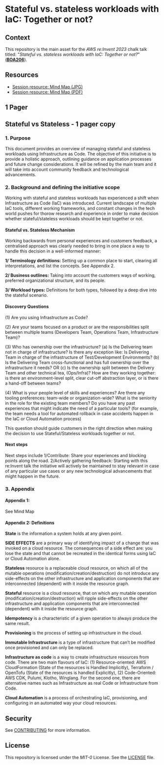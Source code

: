 # Stateful vs. stateless workloads with IaC: Together or not?

## Context

This repository is the main asset for the *AWS re:Invent 2023* chalk talk titled: "*Stateful vs. stateless workloads with IaC: Together or not?*" (**[BOA206](https://hub.reinvent.awsevents.com/attendee-portal/catalog/?search=boa206)**).

## Resources

- [Session resource: Mind Map (JPG)](./docs/stateful-vs-stateless-workloads-with-iac-mind-map.jpg)
- [Session resource: Mind Map (PDF)](./docs/stateful-vs-stateless-workloads-with-iac-mind-map.pdf)

## 1 Pager

## Stateful vs Stateless - 1 pager copy

### 1. Purpose

This document provides an overview of managing stateful and stateless workloads using Infrastructure as Code. The objective of this initiative is to provide a holistic approach, outlining guidance on application processes and future change considerations. It will be refined by the main team and it will take into account community feedback and technological advancements.

### 2. Background and defining the initiative scope

Working with stateful and stateless workloads has experienced a shift when Infrastructure as Code (IaC) was introduced. Current landscape of multiple IaC tools, different working frameworks, and constant changes in the tech world pushes for thorow research and experience in order to make decision whether stateful/stateless workloads should be kept together or not.

#### Stateful vs. Stateless Mechanism 
Working backwards from personal experiences and customers feedback, a centralised approach was clearly needed to bring in one place a way to handle this decision in a well-informed manner:
 
**1/ Terminology definitions:** Setting up a common place to start, clearing all interpretations, and list the concepts. See Appendix 2.

**2/ Business outlines:** Taking into account the customers ways of working, preferred organizational structure, and its people.

**3/ Workload types:** Definitions for both types, followed by a deep dive into the stateful scenario.
 
#### Discovery Questions

(1) Are you using Infrastructure as Code?

(2) Are your teams focused on a product or are the responsibilities split between multiple teams (Developers Team, Operations Team, Infrastructure Team)?

(3) Who has ownership over the infrastructure? (a) Is the Delivering team not in charge of infrastructure? Is there any exception like: Is Delivering Team in charge of the infrastructure of Test/Development Environments? (b) Is the Delivering Team cross-functional and has full ownership over the infrastructure it needs? OR (c) Is the ownership split between the Delivery Team and other technical tea, (Ops/Infra)? How are they working together: is there an environment-level split, clear cut-off abstraction layer, or is there a hand-off between teams?

(4) What is your people level of skills and experiences? Are there any tooling preferences: team-wide or organization-wide? What is the seniority in the role for the existing team members? Do you have any past experiences that might indicate the need of a particular tools? (for example, the team needs a tool for automated rollback in case accidents happen in the IaC or Cloud Automation process) 
 
This question should guide customers in the right direction when making the decision to use Stateful/Stateless workloads together or not. 
 
#### Next steps
Next steps include 1/Contribute: Share your experiences and blocking points along the road. 2/Actively gathering feedback: Starting with this re:Invent talk the initiative will actively be maintained to stay relevant in case of any particular use cases or any new technological advancements that might happen in the future. 

### 3. Appendix

#### Appendix 1: 
See Mind Map 
 
#### Appendix 2: Definitions
**State** is the information a system holds at any given point.

**SIDE EFFECTS** are a primary way of identifying impact of a change that was invoked on a cloud resource. The consequences of a side effect are: you lose the state and that cannot be recreated in the identical forms using IaC or Cloud Automation alone. 

**Stateless** resource is a replaceable cloud resource, on which all of the mutable operations (modification/creation/destruction) do not introduce any side-effects on the other infrastructure and application components that are interconnected (dependent) with it inside the resource graph.

**Stateful** resource is a cloud resource, that on which any mutable operation (modification/creation/destruction) will ripple side-effects on the other infrastructure and application components that are interconnected (dependent) with it inside the resource graph.

**Idempotency** is a characteristic of a given operation to always produce the same result.

**Provisioning** is the process of setting up infrastructure in the cloud.

**Immutable Infrastructure** is a type of infrastructure that can’t be modified once provisioned and can only be replaced.

**Infrastructure as code** is a way to create infrastructure resources from code. There are two main flavours of IaC: (1) Resource-oriented: AWS CloudFormation (State of the resources is Handled Implicitly), Terraform / OpenTofu (State of the resources is handled Explicitly), (2) Code-Oriented: AWS CDK, Pulumi, Klotho, Winglang. For the second one, there are alternative names such as Infrastructure as real Code or Infrastructure from Code.

**Cloud Automation** is a process of orchestrating IaC, provisioning, and configuring in an automated way your cloud resources.


## Security

See [CONTRIBUTING](CONTRIBUTING.md#security-issue-notifications) for more information.

## License

This repository is licensed under the *MIT-0* License. See the [LICENSE](LICENSE) file.
